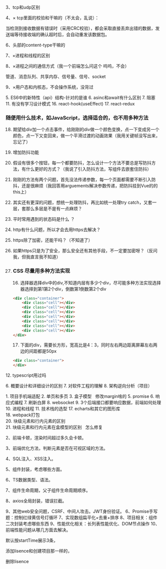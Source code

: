 3、tcp和udp区别

4、× tcp里面的校验和干嘛的（不太会，乱说）：

当检测到接收数据有错误时（采用CRC校验），都会采取直接丢弃出错的数据，发送端等待接收端的确认超时后，会自动重发该数据包。

6、头部的content-type干嘛的

7、×进程和线程的区别  

8、×进程之间的通信方式（我一个前端怎么问这个 呜呜，不会）

管道、消息队列、共享内存、信号量、信号、socket

9、×用户态和内核态，不会操作系统，没背过

5. ES6中的新特性（api）结构-针对的是谁 
6. asinc和await有什么区别 
7. 阻塞 
11. 有没有学习设计模式 
16. react-hook(useEffect) 
17. react-redux

### 随便用什么技术，如JavaScript，选择适合的，也不用多种方法

18. 期望给div加一个点击事件，给刚刚的div做一个颜色变换，点一下变成另一个颜色，点一下又变回来，做一个平滑过渡的动画效果（我用关键帧没写出来，忘记了）

19. 增加防抖功能

20. 假设有很多个按钮，每一个都要防抖，怎么设计一个方法不要总是写防抖方法，有什么更好的方式？（我说了引入防抖方法，写组件去嵌套住防抖）

21. 刚刚的方法有两个问题，首先没法传递参数，每一个页面都需要不断引入防抖，还是很麻烦（我回答用arguements解决参数传递，把防抖挂到Vue的的this上）

22. 其实还有更深的问题，想统一处理防抖，再比如统一处理try catch，又套一层，套那么多层是不是有一点麻烦？

23. 平时常用遇到的状态码是什么 ？

24. http有什么问题，所以才会去用https去解决？

25. https除了加密，还能干吗？（不知道了）

26. 如果https只是为了安全，那么安全还有其他手段，不一定要加密呀？（反问我，但我直言我不知道）

27. ### CSS 尽量用多种方法实现
    
    16. 选择器选择div中的div,不知道内层有多少个div，尽可能多种方法实现选择器选择到第1第2个div，倒数第1倒数第2个div
    
    ```html
    <div class="container">
        <div class="cell"></div>
        <div class="cell"></div>
        <div class="cell"></div>
        <div class="cell"></div>
        <div class="cell"></div>
        <div class="cell"></div>
        <div class="cell"></div>
    </div>
    ```
    
    17. 下面的div，需要长方形，宽高比是4：3，同时左右两边距离屏幕左右两边的间距都是50px
    
    ```html
    <div class="container">
    </div>
    ```

12. typescript用过吗  

6. 概要设计和详细设计的区别 
7. 对软件工程的理解 
8. 架构逆向分析（项目）  

1. 项目手机端适配 
2. 单页和多页 
3. 盒子模型   修改margin啥的 
5. promise 
6. 响应式编程 
7. 刷新白屏 
8. websocket 
9. 3个后端接口都要响应数据，前端如何处理  
10. 进程和线程 
11. 技术栈的选型 
17. echarts和其它的图形库  
18. webpack打包  
20. 块级元素和行内元素的区别  
21. 块级元素和行内元素在盒模型的区别   怎么修复

2、前端卡顿，渲染时间超过多久会卡顿。

3、前端优化方法，判断元素是否在可视区域的方法。

4、SQL注入、XSS注入。

5、组件封装，考虑哪些方面。

6、TS数据类型、语法。

7、组件生命周期，父子组件生命周期顺序。

8、axios全局封装，错误拦截。

9、其他web安全问题，CSRF、中间人攻击。JWT身份验证。 
6、Promise手写题：控制红绿黄信号灯循环 
7、实现数组扁平化+去重+排序 
8、项目相关：组件二次封装考虑哪些东西 
9、性能优化相关：长列表性能优化、DOM节点操作 
10、前端性能问题从哪几方面去解决。 



默认按startTime展示3条，

添加lisence和创建项目那一样的，

删除lisence

 
